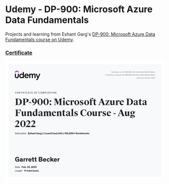 # Udemy - DP-900: Microsoft Azure Data Fundamentals

Projects and learning from Eshant Garg's [DP-900: Microsoft Azure Data Fundamentals course on Udemy](https://www.udemy.com/course/azure-dp-900/).

### [Certificate](https://www.udemy.com/certificate/UC-f196b485-7dd1-4bc3-a8e0-9d04c71abe0e/)

!["Certificate"](./Certificate.jpg)

